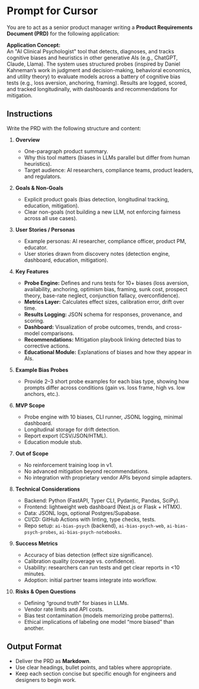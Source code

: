 # Prompt for Cursor

You are to act as a senior product manager writing a **Product Requirements Document (PRD)** for the following application:

**Application Concept:**  
An "AI Clinical Psychologist" tool that detects, diagnoses, and tracks cognitive biases and heuristics in other generative AIs (e.g., ChatGPT, Claude, Llama). The system uses structured probes (inspired by Daniel Kahneman’s work in judgment and decision-making, behavioral economics, and utility theory) to evaluate models across a battery of cognitive bias tests (e.g., loss aversion, anchoring, framing). Results are logged, scored, and tracked longitudinally, with dashboards and recommendations for mitigation.

## Instructions

Write the PRD with the following structure and content:

1. **Overview**
   - One-paragraph product summary.
   - Why this tool matters (biases in LLMs parallel but differ from human heuristics).
   - Target audience: AI researchers, compliance teams, product leaders, and regulators.

2. **Goals & Non-Goals**
   - Explicit product goals (bias detection, longitudinal tracking, education, mitigation).
   - Clear non-goals (not building a new LLM, not enforcing fairness across all use cases).

3. **User Stories / Personas**
   - Example personas: AI researcher, compliance officer, product PM, educator.
   - User stories drawn from discovery notes (detection engine, dashboard, education, mitigation).

4. **Key Features**
   - **Probe Engine:** Defines and runs tests for 10+ biases (loss aversion, availability, anchoring, optimism bias, framing, sunk cost, prospect theory, base-rate neglect, conjunction fallacy, overconfidence).
   - **Metrics Layer:** Calculates effect sizes, calibration error, drift over time.
   - **Results Logging:** JSON schema for responses, provenance, and scoring.
   - **Dashboard:** Visualization of probe outcomes, trends, and cross-model comparisons.
   - **Recommendations:** Mitigation playbook linking detected bias to corrective actions.
   - **Educational Module:** Explanations of biases and how they appear in AIs.

5. **Example Bias Probes**
   - Provide 2–3 short probe examples for each bias type, showing how prompts differ across conditions (gain vs. loss frame, high vs. low anchors, etc.).

6. **MVP Scope**
   - Probe engine with 10 biases, CLI runner, JSONL logging, minimal dashboard.
   - Longitudinal storage for drift detection.
   - Report export (CSV/JSON/HTML).
   - Education module stub.

7. **Out of Scope**
   - No reinforcement training loop in v1.
   - No advanced mitigation beyond recommendations.
   - No integration with proprietary vendor APIs beyond simple adapters.

8. **Technical Considerations**
   - Backend: Python (FastAPI, Typer CLI, Pydantic, Pandas, SciPy).
   - Frontend: lightweight web dashboard (Next.js or Flask + HTMX).
   - Data: JSONL logs, optional Postgres/Supabase.
   - CI/CD: GitHub Actions with linting, type checks, tests.
   - Repo setup: `ai-bias-psych` (backend), `ai-bias-psych-web`, `ai-bias-psych-probes`, `ai-bias-psych-notebooks`.

9. **Success Metrics**
   - Accuracy of bias detection (effect size significance).
   - Calibration quality (coverage vs. confidence).
   - Usability: researchers can run tests and get clear reports in <10 minutes.
   - Adoption: initial partner teams integrate into workflow.

10. **Risks & Open Questions**
    - Defining “ground truth” for biases in LLMs.
    - Vendor rate limits and API costs.
    - Bias test contamination (models memorizing probe patterns).
    - Ethical implications of labeling one model “more biased” than another.

## Output Format
- Deliver the PRD as **Markdown**.
- Use clear headings, bullet points, and tables where appropriate.
- Keep each section concise but specific enough for engineers and designers to begin work.
